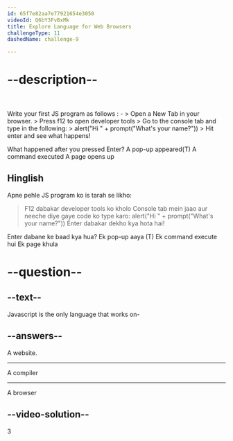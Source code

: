 ```yaml
---
id: 65f7e82aa7e77921654e3050
videoId: Q6bY3FvBxMk
title: Explore Language for Web Browsers
challengeType: 11
dashedName: challenge-9

---
```


# --description--
<br>
<br>
Write your first JS program as follows : -
> Open a New Tab in your browser.
> Press f12 to open developer tools
> Go to the console tab and type in the following: 
> alert("Hi " + prompt("What's your name?"))
> Hit enter and see what happens!

What happened after you pressed Enter?
A pop-up appeared(T)
A command executed
A page opens up

<h2>Hinglish</h2>

Apne pehle JS program ko is tarah se likho:
> F12 dabakar developer tools ko kholo
> Console tab mein jaao aur neeche diye gaye code ko type karo:
> alert("Hi " + prompt("What's your name?"))
> Enter dabakar dekho kya hota hai!

Enter dabane ke baad kya hua?
Ek pop-up aaya (T)
Ek command execute hui
Ek page khula

# --question--

## --text--

Javascript is the only language that works on-

## --answers--

A website.

---

A compiler

---

A browser

## --video-solution--

3

